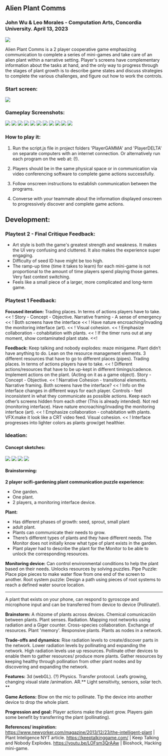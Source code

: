 ## Alien Plant Comms 
### John Wu & Leo Morales - Computation Arts, Concordia University. April 13, 2023

![](./art-export/plantComms__All.png)

Alien Plant Comms is a 2 player cooperative game emphasizing communication to complete a series of mini-games and take care of an alien plant within a narrative setting.
Player's screens have complementary information about the tasks at hand, and the only way to progress through the stages of plant growth is to describe game states and discuss strategies to complete the various challenges, and figure out how to work the controls.

### Start screen:
![](./art-export/AlienPlantComms_Loading.png)

### Gameplay Screenshots:
![](./art-export/Gameplay_Screenshot01.png)
![](./art-export/Gameplay_Screenshot11.png)
![](./art-export/Gameplay_Screenshot10.gif)
![](./art-export/Gameplay_Screenshot02.png)
![](./art-export/Gameplay_Screenshot03.png)
![](./art-export/Gameplay_Screenshot04.png)
![](./art-export/Gameplay_Screenshot05.png)
![](./art-export/Gameplay_Screenshot06.png)
![](./art-export/Gameplay_Screenshot07.png)
![](./art-export/Gameplay_Screenshot08.png)
![](./art-export/Gameplay_Screenshot09.gif)


### How to play it:
1. Run the script.js file in project folders 'PlayerGAMMA' and 'PlayerDELTA' on separate computers with an internet connection. Or alternatively run each program on the web at: (!).

2. Players should be in the same physical space or in communication via video conferencing software to complete game actions successfully. 

3. Follow onscreen instructions to establish communication between the programs.

4. Converse with your teammate about the information displayed onscreen to progressively discover and complete game actions.
 

## Development:

### Playtest 2 - Final Critique Feedback:
 - Art style is both the game's greatest strength and weakness. It makes the UI very confusing and cluttered. It also makes the experience super engaging.
 - Difficulty of seed ID have might be too high.
 - The ramp-up time (time it takes to learn) for each mini-game is not proportional to the amount of time players spend playing those games. Very fast context switching.
 - Feels like a small piece of a larger, more complicated and long-term game.

### Playtest 1 Feedback:

**Focused iteration:**
Trading places. In terms of actions players have to take. << !
Story - Concept - Objective. Narrative framing - A sense of emergency  << !
Both screens have the interface << !
Have nature encroaching/invading the monitoring interface (art). << !
Visual cohesion. << !
Emphasize collaboration - cohabitation with plants. << !
If the timer runs out at any moment, show contaminated plant state. <<!


**Feedback:**
Keep talking and nobody explodes: maze minigame.
Plant didn’t have anything to do.
Lean on the resource management elements.
3 different resources that have to go to different places (pipes).
Trading places. In terms of actions players have to take. << !
Different actions/resources that have to be up-kept in different timings/cadence.
Implement actions on the plant. (Acting on it as a game object).
Story - Concept - Objective. << !
Narrative Cohesion - transitional elements.
Narrative framing.
Both screens have the interface? << !
Info on the interface changes in different ways for each player.
Controls - feel inconsistent in what they communicate as possible actions.
Keep each other’s screens hidden from each other (This is already intended).
Not red (monitoring interface).
Have nature encroaching/invading the monitoring interface (art). << !
Emphasize collaboration - cohabitation with plants.
VFX:make it look like a CRT video feed.
Visual cohesion. << !
Interface progresses into lighter colors as plants grow/get healthier.

### Ideation:
#### Concept sketches:
![](./ScifiPlantComms-art/PlantGameConcept__01.jpg)
![](./ScifiPlantComms-art/PlantGameConcept__02.jpg)
![](./ScifiPlantComms-art/PlantGameConcept__03.jpg)
![](./ScifiPlantComms-art/PlantGameConcept__04.jpg)

#### Brainstorming:
**2 player scifi-gardening plant communication puzzle experience:**

- One garden.
- One plant.
- 2 players, a monitoring interface device. 

**Plant:**
- Has different phases of growth: seed, sprout, small plant
- adult plant.
- Plants can communicate their needs to grow.
- There’s different types of plants and they have different needs. The Monitor does not initially know what type of plant exists in the garden.
- Plant player had to describe the plant for the Monitor to be able to unlock the corresponding resources.

**Monitoring device:**
Can control environmental conditions to help the plant based on their needs.
Unlocks resources by solving puzzles.
Pipe Puzzle: Place pipe pieces to make water flow from one end of the screen to another.
Root system puzzle: Design a path using pieces of root systems  to reach a defined water source location.
___ 

A plant that exists on your phone, can respond to gyroscope and microphone input and can be transferred from device to device (Pollinate!).

**Brainstorm:**
A rhizome of plants across devices.
Chemical comunicación between plants.
Plant senses.
Radiation.
Mapping root networks using radiation and a Giger counter.
Cross-species collaboration. Exchange of resources.
Plant 'memory'.
Responsive plants.
Plants as nodes in a network.

**Trade-offs and dynamics:**
Rise radiation levels to create/discover parts in the network.
Lower radiation levels by pollinating and expanding the network.
High radiation levels use up resources.
Pollinate other devices to enable them to gather resources/ produce more plants.
Gather resources by keeping healthy through pollination from other plant nodes and by discovering and expanding the network.

**Features:**
3d (webGL). (?)
Physics.
Transfer protocol.
Leafs growing, changing visual state /animation.
AR.**
Light sensitivity, sensors, solar tech. **

**Game Actions:**
Blow on the mic to pollinate.
Tip the device into another device to drop the whole plant.

**Progression and goal:**
Player actions make the plant grow.
Players gain some benefit by transferring the plant (pollinating).

**References/ inspiration:**
https://www.newyorker.com/magazine/2013/12/23/the-intelligent-plant | Plant Inteligence NYT article.
https://keeptalkinggame.com/ | Keep Talking and Nobody Explodes.
https://youtu.be/LOFsm3QrAAw | Bioshock, Hacking mini-game.

